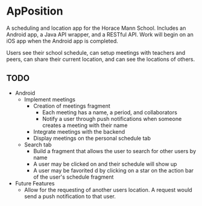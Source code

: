 # ApPosition

A scheduling and location app for the Horace Mann School. Includes an Android app, a Java API wrapper, and a RESTful API. Work will begin on an iOS app when the Android app is completed. 

Users see their school schedule, can setup meetings with teachers and peers, can share their current location, and can see the locations of others.

## TODO

- Android
  - Implement meetings
    - Creation of meetings fragment
      - Each meeting has a name, a period, and collaborators
      - Notify a user through push notifications when someone creates a meeting with their name
    - Integrate meetings with the backend
    - Display meetings on the personal schedule tab
  - Search tab
    - Build a fragment that allows the user to search for other users by name
    - A user may be clicked on and their schedule will show up
    - A user may be favorited d by clicking on a star on the action bar of the user's schedule fragment 
- Future Features
  - Allow for the requesting of another users location. A request would send a push notification to that user.
